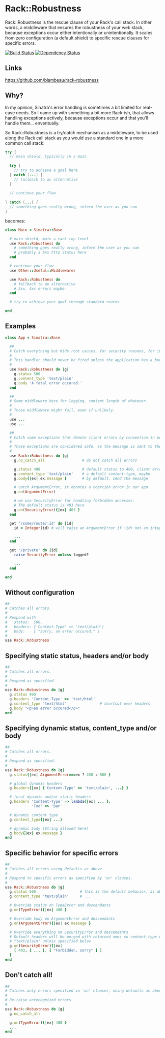 # Rack::Robustness

Rack::Robustness is the rescue clause of your Rack's call stack. In other words, a middleware that ensures the robustness of your web stack, because exceptions occur either intentionally or unintentionally. It scales from zero configuration (a default shield) to specific rescue clauses for specific errors.

[![Build Status](https://secure.travis-ci.org/blambeau/rack-robustness.png)](http://travis-ci.org/blambeau/rack-robustness)
[![Dependency Status](https://gemnasium.com/blambeau/rack-robustness.png)](https://gemnasium.com/blambeau/rack-robustness)

## Links

https://github.com/blambeau/rack-robustness

## Why? 

In my opinion, Sinatra's error handling is sometimes a bit limited for real-case needs. So I came up with something a bit more Rack-ish, that allows handling exceptions actively, because exceptions occur and that you'll handle them... enventually. 

So Rack::Robustness is a try/catch mechanism as a middleware, to be used along the Rack call stack as you would use a standard one in a more common call stack:

```java
try {
  // main shield, typically in a main
  
  try {
    // try to achieve a goal here
  } catch (...) {
    // fallback to an alternative
  }
  
  // continue your flow
  
} catch (...) {
  // something goes really wrong, inform the user as you can
}
```

becomes:

```ruby
class Main < Sinatra::Base

  # main shield, main = rack top level
  use Rack::Robustness do
    # something goes really wrong, inform the user as you can
    # probably a 5xx http status here
  end

  # continue your flow
  use Other::Useful::Middlewares

  use Rack::Robustness do
    # fallback to an alternative
    # 3xx, 4xx errors maybe
  end

  # try to achieve your goal through standard routes

end
```

## Examples

```ruby
class App < Sinatra::Base

  ##
  # Catch everything but hide root causes, for security reasons, for instance.
  #
  # This handler should never be fired unless the application has a bug...
  #
  use Rack::Robustness do |g|
    g.status 500
    g.content_type 'text/plain'
    g.body 'A fatal error occured.'
  end

  ##
  # Some middleware here for logging, content length of whatever.
  #
  # Those middleware might fail, even if unlikely.
  #
  use ...
  use ...

  ##
  # Catch some exceptions that denote client errors by convention in our app.
  #
  # Those exceptions are considered safe, so the message is sent to the user.
  #
  use Rack::Robustness do |g|
    g.no_catch_all                 # do not catch all errors

    g.status 400                   # default status to 400, client error
    g.content_type 'text/plain'    # a default content-type, maybe
    g.body{|ex| ex.message }       # by default, send the message

    # catch ArgumentError, it denotes a coercion error in our app
    g.on(ArgumentError)

    # we use SecurityError for handling forbidden accesses.
    # The default status is 403 here
    g.on(SecurityError){|ex| 403 }
  end

  get '/some/route/:id' do |id|
    id = Integer(id) # will raise an ArgumentError if +id+ not an integer

    ...
  end

  get '/private' do |id|
    raise SecurityError unless logged?

    ...
  end

end
```

## Without configuration

```ruby
##
# Catches all errors.
#
# Respond with
#   status:  500,
#   headers: {'Content-Type' => 'text/plain'}
#   body:    [ "Sorry, an error occured." ]
#
use Rack::Robustness
```

## Specifying static status, headers and/or body

```ruby
##
# Catches all errors.
#
# Respond as specified.
#
use Rack::Robustness do |g|
  g.status 400
  g.headers 'Content-Type' => 'text/html'
  g.content_type 'text/html'               # shortcut over headers
  g.body "<p>an error occured</p>"
end
```

## Specifying dynamic status, content_type and/or body

```ruby
##
# Catches all errors.
#
# Respond as specified.
#
use Rack::Robustness do |g|
  g.status{|ex| ArgumentError===ex ? 400 : 500 }

  # global dynamic headers
  g.headers{|ex| {'Content-Type' => 'text/plain', ...} }

  # local dynamic and/or static headers
  g.headers 'Content-Type' => lambda{|ex| ... },
            'Foo' => 'Bar'

  # dynamic content type
  g.content_type{|ex| ...}

  # dynamic body (String allowed here)
  g.body{|ex| ex.message }
end
```

## Specific behavior for specific errors

```ruby
##
# Catches all errors using defaults as above
#
# Respond to specific errors as specified by 'on' clauses.
#
use Rack::Robustness do |g|
  g.status 500                    # this is the default behavior, as above
  g.content_type 'text/plain'     # ...

  # Override status on TypeError and descendants
  g.on(TypeError){|ex| 400 }

  # Override body on ArgumentError and descendants
  g.on(ArgumentError){|ex| ex.message }

  # Override everything on SecurityError and descendants
  # Default headers will be merged with returned ones so content-type will be
  # "text/plain" unless specified below
  g.on(SecurityError){|ex|
    [ 403, { ... }, [ "Forbidden, sorry" ] ]
  }
end
```

## Don't catch all!

```ruby
##
# Catches only errors specified in 'on' clauses, using defaults as above
#
# Re-raise unrecognized errors
#
use Rack::Robustness do |g|
  g.no_catch_all

  g.on(TypeError){|ex| 400 }
  ...
end
```
